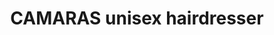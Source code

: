 ---
title: "CAMARAS unisex hairdresser"
url: /bedlington/camaras-unisex-hairdresser/
shop: hairdresser
---